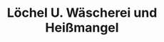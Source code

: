 ---
title: "Löchel U. Wäscherei und Heißmangel"
url: /overath/loechel-u-waescherei-und-heissmangel/
shop: Wäscherei
---